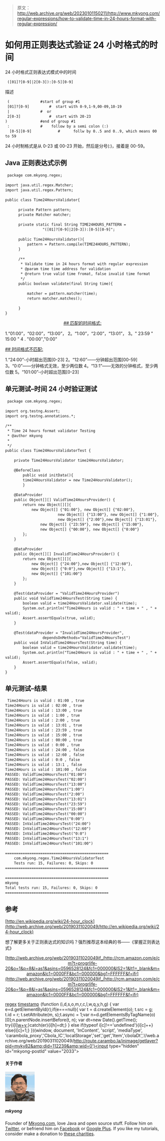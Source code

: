 > 原文：<http://web.archive.org/web/20230101150211/http://www.mkyong.com/regular-expressions/how-to-validate-time-in-24-hours-format-with-regular-expression/>

# 如何用正则表达式验证 24 小时格式的时间

24 小时格式正则表达式模式中的时间

```
 ([01]?[0-9]|2[0-3]):[0-5][0-9] 
```

描述

```
 (				#start of group #1
 [01]?[0-9]			#  start with 0-9,1-9,00-09,10-19
 |				#  or
 2[0-3]				#  start with 20-23
)				#end of group #1
 :				#    follow by a semi colon (:)
  [0-5][0-9]			#      follw by 0..5 and 0..9, which means 00 to 59 
```

24 小时制格式是从 0-23 或 00-23 开始，然后是分号(:)，接着是 00-59。

## Java 正则表达式示例

```
 package com.mkyong.regex;

import java.util.regex.Matcher;
import java.util.regex.Pattern;

public class Time24HoursValidator{

	  private Pattern pattern;
	  private Matcher matcher;

	  private static final String TIME24HOURS_PATTERN = 
                 "([01]?[0-9]|2[0-3]):[0-5][0-9]";

	  public Time24HoursValidator(){
		  pattern = Pattern.compile(TIME24HOURS_PATTERN);
	  }

	  /**
	   * Validate time in 24 hours format with regular expression
	   * @param time time address for validation
	   * @return true valid time fromat, false invalid time format
	   */
	  public boolean validate(final String time){

		  matcher = pattern.matcher(time);
		  return matcher.matches();

	  }
} 
```

 <ins class="adsbygoogle" style="display:block; text-align:center;" data-ad-format="fluid" data-ad-layout="in-article" data-ad-client="ca-pub-2836379775501347" data-ad-slot="6894224149">## 匹配的时间格式:

1.“01:00”，“02:00”，“13:00”，
2。“1:00”，“2:00”，“13:01”，
3。" 23:59 " 15:00 "
4 . "00:00″,"0:00"

 <ins class="adsbygoogle" style="display:block" data-ad-client="ca-pub-2836379775501347" data-ad-slot="8821506761" data-ad-format="auto" data-ad-region="mkyongregion">## 时间格式不匹配:

1.“24:00”-小时超出范围[0-23]
2。“12:60”——分钟超出范围[00-59]
3。“0:0”——分钟格式无效，至少两位数
4。“13:1”——无效的分钟格式，至少两位数
5。“101:00”-小时超出范围[0-23]

## 单元测试–时间 24 小时验证测试

```
 package com.mkyong.regex;

import org.testng.Assert;
import org.testng.annotations.*;

/**
 * Time 24 hours format validator Testing
 * @author mkyong
 *
 */
public class Time24HoursValidatorTest {

	private Time24HoursValidator time24HoursValidator;

	@BeforeClass
        public void initData(){
		time24HoursValidator = new Time24HoursValidator();
        }

	@DataProvider
	public Object[][] ValidTime24HoursProvider() {
		return new Object[][]{
			new Object[] {"01:00"}, new Object[] {"02:00"},
                        new Object[] {"13:00"}, new Object[] {"1:00"}, 
                        new Object[] {"2:00"},new Object[] {"13:01"},
		        new Object[] {"23:59"}, new Object[] {"15:00"},
		        new Object[] {"00:00"}, new Object[] {"0:00"}
		};
	}	

	@DataProvider
	public Object[][] InvalidTime24HoursProvider() {
		return new Object[][]{
			new Object[] {"24:00"},new Object[] {"12:60"},
			new Object[] {"0:0"},new Object[] {"13:1"},
			new Object[] {"101:00"}
		};
	}

	@Test(dataProvider = "ValidTime24HoursProvider")
	public void ValidTime24HoursTest(String time) {
	    boolean valid = time24HoursValidator.validate(time);
	    System.out.println("Time24Hours is valid : " + time + " , " + valid);
	    Assert.assertEquals(true, valid);
	}

	@Test(dataProvider = "InvalidTime24HoursProvider", 
                 dependsOnMethods="ValidTime24HoursTest")
	public void InValidTime24HoursTest(String time) {
	    boolean valid = time24HoursValidator.validate(time);
	    System.out.println("Time24Hours is valid : " + time + " , " + valid);
	    Assert.assertEquals(false, valid); 
	}	
} 
```

## 单元测试–结果

```
 Time24Hours is valid : 01:00 , true
Time24Hours is valid : 02:00 , true
Time24Hours is valid : 13:00 , true
Time24Hours is valid : 1:00 , true
Time24Hours is valid : 2:00 , true
Time24Hours is valid : 13:01 , true
Time24Hours is valid : 23:59 , true
Time24Hours is valid : 15:00 , true
Time24Hours is valid : 00:00 , true
Time24Hours is valid : 0:00 , true
Time24Hours is valid : 24:00 , false
Time24Hours is valid : 12:60 , false
Time24Hours is valid : 0:0 , false
Time24Hours is valid : 13:1 , false
Time24Hours is valid : 101:00 , false
PASSED: ValidTime24HoursTest("01:00")
PASSED: ValidTime24HoursTest("02:00")
PASSED: ValidTime24HoursTest("13:00")
PASSED: ValidTime24HoursTest("1:00")
PASSED: ValidTime24HoursTest("2:00")
PASSED: ValidTime24HoursTest("13:01")
PASSED: ValidTime24HoursTest("23:59")
PASSED: ValidTime24HoursTest("15:00")
PASSED: ValidTime24HoursTest("00:00")
PASSED: ValidTime24HoursTest("0:00")
PASSED: InValidTime24HoursTest("24:00")
PASSED: InValidTime24HoursTest("12:60")
PASSED: InValidTime24HoursTest("0:0")
PASSED: InValidTime24HoursTest("13:1")
PASSED: InValidTime24HoursTest("101:00")

===============================================
    com.mkyong.regex.Time24HoursValidatorTest
    Tests run: 15, Failures: 0, Skips: 0
===============================================

===============================================
mkyong
Total tests run: 15, Failures: 0, Skips: 0
=============================================== 
```

## 参考

[http://en.wikipedia.org/wiki/24-hour_clock](http://web.archive.org/web/20190311020049/http://en.wikipedia.org/wiki/24-hour_clock)

想了解更多关于正则表达式的知识吗？强烈推荐这本经典的书——《掌握正则表达式》

<center>

[http://web.archive.org/web/20190311020049if_/http://rcm.amazon.com/e/cm?t=progrlife-20&o=1&p=8&l=as1&asins=0596528124&fc1=000000&IS2=1&lt1=_blank&m=amazon&lc1=0000FF&bc1=000000&bg1=FFFFFF&f=ifr](http://web.archive.org/web/20190311020049if_/http://rcm.amazon.com/e/cm?t=progrlife-20&o=1&p=8&l=as1&asins=0596528124&fc1=000000&IS2=1&lt1=_blank&m=amazon&lc1=0000FF&bc1=000000&bg1=FFFFFF&f=ifr)

</center>

[regex](http://web.archive.org/web/20190311020049/http://www.mkyong.com/tag/regex/) [timestamp](http://web.archive.org/web/20190311020049/http://www.mkyong.com/tag/timestamp/)</ins></ins>![](img/d9bdf1b461081579c35b23a47881f83e.png) (function (i,d,s,o,m,r,c,l,w,q,y,h,g) { var e=d.getElementById(r);if(e===null){ var t = d.createElement(o); t.src = g; t.id = r; t.setAttribute(m, s);t.async = 1;var n=d.getElementsByTagName(o)[0];n.parentNode.insertBefore(t, n); var dt=new Date().getTime(); try{i[l][w+y](h,i[l][q+y](h)+'&amp;'+dt);}catch(er){i[h]=dt;} } else if(typeof i[c]!=='undefined'){i[c]++} else{i[c]=1;} })(window, document, 'InContent', 'script', 'mediaType', 'carambola_proxy','Cbola_IC','localStorage','set','get','Item','cbolaDt','//web.archive.org/web/20190311020049/http://route.carambo.la/inimage/getlayer?pid=myky82&amp;did=112239&amp;wid=0')<input type="hidden" id="mkyong-postId" value="2033">

#### 关于作者

![author image](img/180a85102e641343480b6992738fde0a.png)

##### mkyong

Founder of [Mkyong.com](http://web.archive.org/web/20190311020049/http://mkyong.com/), love Java and open source stuff. Follow him on [Twitter](http://web.archive.org/web/20190311020049/https://twitter.com/mkyong), or befriend him on [Facebook](http://web.archive.org/web/20190311020049/http://www.facebook.com/java.tutorial) or [Google Plus](http://web.archive.org/web/20190311020049/https://plus.google.com/110948163568945735692?rel=author). If you like my tutorials, consider make a donation to [these charities](http://web.archive.org/web/20190311020049/http://www.mkyong.com/blog/donate-to-charity/).